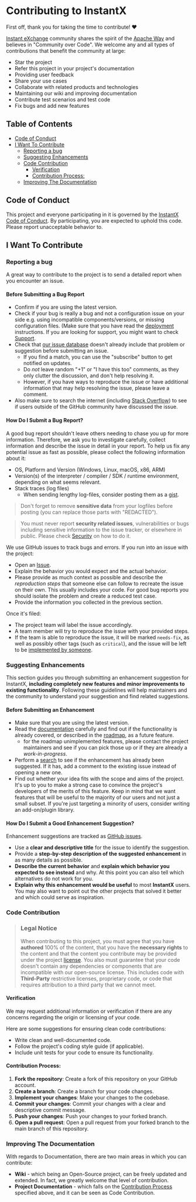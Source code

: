 <!-- omit in toc -->
# Contributing to InstantX

First off, thank you for taking the time to contribute! ❤️

[Instant eXchange] community shares the spirit of the [Apache Way](https://apache.org/theapacheway/) and believes in "Community over Code". We welcome any and all types of contributions that benefit the community at large:

* Star the project
* Refer this project in your project's documentation
* Providing user feedback
* Share your use cases
* Collaborate with related products and technologies
* Maintaining our wiki and improving documentation
* Contribute test scenarios and test code
* Fix bugs and add new features

<!-- omit in toc -->
## Table of Contents

- [Code of Conduct](#code-of-conduct)
- [I Want To Contribute](#i-want-to-contribute)
  - [Reporting a bug](#reporting-a-bug)
  - [Suggesting Enhancements](#suggesting-enhancements)
  - [Code Contribution](#code-contribution)
    - [Verification](#verification)
    - [Contribution Process:](#contribution-process)
  - [Improving The Documentation](#improving-the-documentation)

## Code of Conduct

This project and everyone participating in it is governed by the [InstantX Code of Conduct](./CODE_OF_CONDUCT.md).
By participating, you are expected to uphold this code. Please report unacceptable behavior to.

## I Want To Contribute

### Reporting a bug

A great way to contribute to the project is to send a detailed report when you encounter an issue.

<!-- omit in toc -->
#### Before Submitting a Bug Report

- Confirm if you are using the latest version.
- Check if your bug is really a bug and not a configuration issue on your side e.g. using incompatible components/versions, or missing configuration files. (Make sure that you have read the [deployment](../deployment/Quick-Start.md) instructions. If you are looking for support, you might want to check [Support](./SUPPORT.md).
- Check that [our issue database] doesn't already include that problem or suggestion before submitting an issue.
  - If you find a match, you can use the "subscribe" button to get notified on updates. 
  - Do *not* leave random "+1" or "I have this too" comments, as they only clutter the discussion, and don't help resolving it. 
  - However, if you have ways to reproduce the issue or have additional information that may help resolving the issue, please leave a comment.
- Also make sure to search the internet (including [Stack Overflow]) to see if users outside of the GitHub community have discussed the issue.

<!-- omit in toc -->
#### How Do I Submit a Bug Report?

A good bug report shouldn't leave others needing to chase you up for more information. Therefore, we ask you to investigate carefully, collect information and describe the issue in detail in your report. 
To help us fix any potential issue as fast as possible, please collect the following information about it:

- OS, Platform and Version (Windows, Linux, macOS, x86, ARM)
- Version(s) of the interpreter / compiler / SDK / runtime environment, depending on what seems relevant.
- Stack traces (log files)
  - When sending lengthy log-files, consider posting them as a [gist](https://gist.github.com).

> Don't forget to remove **sensitive data** from your logfiles before posting (you can replace those parts with "REDACTED").

> You must never report **security related issues**, vulnerabilities or bugs including sensitive information to the issue tracker, or elsewhere in public. Please check [Security](./SECURITY.md) on how to do it.

We use GitHub issues to track bugs and errors. If you run into an issue with the project:

- Open an [Issue](https://github.com/lf-edge/instantx/issues).
- Explain the behavior you would expect and the actual behavior.
- Please provide as much context as possible and describe the *reproduction steps* that someone else can follow to recreate the issue on their own. This usually includes your code. For good bug reports you should isolate the problem and create a reduced test case.
- Provide the information you collected in the previous section.

Once it's filed:

- The project team will label the issue accordingly.
- A team member will try to reproduce the issue with your provided steps.
- If the team is able to reproduce the issue, it will be marked `needs-fix`, as well as possibly other tags (such as `critical`), and the issue will be left to be [implemented by someone](#code-contribution).


### Suggesting Enhancements

This section guides you through submitting an enhancement suggestion for InstantX, **including completely new features and minor improvements to existing functionality**. Following these guidelines will help maintainers and the community to understand your suggestion and find related suggestions.

<!-- omit in toc -->
#### Before Submitting an Enhancement

- Make sure that you are using the latest version.
- Read the [documentation](../README.md) carefully and find out if the functionality is already covered, or described in the [roadmap](../README.md#roadmap), as a future feature.
  - for the roadmap unimplemented features, please contact the project maintainers and see if you can pick those up or if they are already a *work-in-progress*.
- Perform a [search](https://github.com/lf-edge/instantx/issues) to see if the enhancement has already been suggested. If it has, add a comment to the existing issue instead of opening a new one.
- Find out whether your idea fits with the scope and aims of the project. It's up to you to make a strong case to convince the project's developers of the merits of this feature. Keep in mind that we want features that will be useful to the majority of our users and not just a small subset. If you're just targeting a minority of users, consider writing an add-on/plugin library.

<!-- omit in toc -->
#### How Do I Submit a Good Enhancement Suggestion?

Enhancement suggestions are tracked as [GitHub issues](https://github.com/lf-edge/instantx/issues).

- Use a **clear and descriptive title** for the issue to identify the suggestion.
- Provide a **step-by-step description of the suggested enhancement** in as many details as possible.
- **Describe the current behavior** and **explain which behavior you expected to see instead** and why. At this point you can also tell which alternatives do not work for you.
- **Explain why this enhancement would be useful** to most **InstantX** users. You may also want to point out the other projects that solved it better and which could serve as inspiration.

### Code Contribution

> ### Legal Notice 
> When contributing to this project, you must agree that you have **authored** 100% of the content, that you have the **necessary rights** to the content and that the content you contribute may be provided under the project [license](../LICENSE.md).
> You also must guarantee that your code doesn't contain any dependencies or components that are incompatible with our open-source license. This includes code with **Third-Party** restrictive licenses, proprietary code, or code that requires attribution to a third party that we cannot meet. 

#### Verification

We may request additional information or verification if there are any concerns regarding the origin or licensing of your code.

Here are some suggestions for ensuring clean code contributions:

- Write clean and well-documented code.
- Follow the project's coding style guide (if applicable).
- Include unit tests for your code to ensure its functionality.

#### Contribution Process:

1. **Fork the repository**: Create a fork of this repository on your GitHub account.
2. **Create a branch**: Create a branch for your code changes.
3. **Implement your changes**: Make your changes to the codebase.
4. **Commit your changes**: Commit your changes with a clear and descriptive commit message.
5. **Push your changes**: Push your changes to your forked branch.   
6. **Open a pull request**: Open a pull request from your forked branch to the main branch of this repository.

### Improving The Documentation

With regards to Documentation, there are two main areas in which you can contribute:
- **Wiki** - which being an Open-Source project, can be freely updated and extended. In fact, we greatly welcome that level of contribution.
- **Project Documentation** - which falls on the [Contribution Process](#contribution-process) specified above, and it can be seen as Code Contribution. 


[Instant eXchange]: https://github.com/lf-edge/instantx
[our issue database]: https://github.com/lf-edge/instantx/issues
[Stack Overflow]: https://stackoverflow.com

